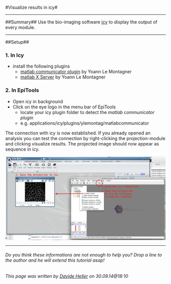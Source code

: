 #Visualize results in icy#

---------------------------------------
##Summary##
Use the bio-imaging software [icy](http://icy.bioimageanalysis.org) to display the output of every module.

---------------------------------------
##Setup##

### 1. In Icy

* install the following plugins
	* [matlab communicator plugin](http://icy.bioimageanalysis.org/plugin/Matlab_communicator) by Yoann Le Montagner
	* [matlab X Server](http://icy.bioimageanalysis.org/plugin/Matlab_X_server) by Yoann Le Montagner
	

### 2. In EpiTools
* Open icy in background
* Click on the eye logo in the menu bar of EpiTools
	* locate your icy plugin folder to detect the _matlab communicator plugin_
	* e.g. applications/icy/plugins/ylemontag/matlabcommunicator

The connection with icy is now established. If you already opened an analysis you can test the connection by right-clicking the projection-module and clicking visualize results. The projected image should now appear as sequence in icy.

![SourceTree_BranchCheckout](../Images/matlab/send_to_icy.png)

---------------------------------------
######  Do you think these informations are not enough to help you? Drop a line to the author and he will extend this tutorial asap!

###### This page was written by [Davide Heller](mailto:davide.heller@gmail.com) on 30.09.14@18:10



<script>
  (function(i,s,o,g,r,a,m){i['GoogleAnalyticsObject']=r;i[r]=i[r]||function(){
  (i[r].q=i[r].q||[]).push(arguments)},i[r].l=1*new Date();a=s.createElement(o),
  m=s.getElementsByTagName(o)[0];a.async=1;a.src=g;m.parentNode.insertBefore(a,m)
  })(window,document,'script','//www.google-analytics.com/analytics.js','ga');

  ga('create', 'UA-55332946-1', 'auto');
  ga('send', 'pageview');

</script>
